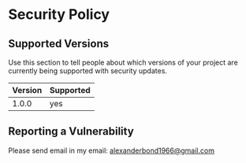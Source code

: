 # Security Policy

## Supported Versions

Use this section to tell people about which versions of your project are
currently being supported with security updates.

| Version | Supported          |
| ------- | ------------------ |
| 1.0.0   | yes                |

## Reporting a Vulnerability
Please send email in my email: alexanderbond1966@gmail.com
